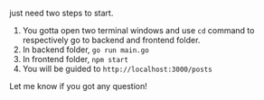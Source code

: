just need two steps to start.
1. You gotta open two terminal windows and use `cd` command to respectively go to backend and frontend folder.
2. In backend folder, `go run main.go`
3. In frontend folder, `npm start`
4. You will be guided to `http://localhost:3000/posts`

Let me know if you got any question!